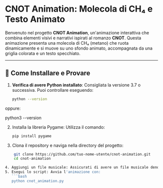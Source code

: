 # CNOT Animation: Molecola di CH₄ e Testo Animato

Benvenuto nel progetto **CNOT Animation**, un'animazione interattiva che combina elementi visivi e narrativi ispirati al romanzo **CNOT**. Questa animazione presenta una molecola di CH₄ (metano) che ruota dinamicamente e si muove su uno sfondo animato, accompagnata da una griglia colorata e un testo specchiato.

---

## 🔧 **Come Installare e Provare**
1. **Verifica di avere Python installato**:
   Consigliata la versione 3.7 o successiva. Puoi controllare eseguendo:
   ```bash
   python --version
oppure:

python3 --version

2. Installa la libreria Pygame: Utilizza il comando:
      ```bash
      pip install pygame

3. Clona il repository e naviga nella directory del progetto:
```bash
	git clone https://github.com/tuo-nome-utente/cnot-animation.git
	cd cnot-animation

4. Aggiungi un file musicale: Assicurati di avere un file musicale denominato background_music.mp3 nella stessa directory dello script. Puoi utilizzare un file a tua scelta.
5. Esegui lo script: Avvia l'animazione con:
   ```bash
   python cnot_animation.py
